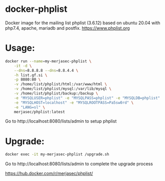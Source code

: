 # docker-phplist
Docker image for the mailing list phplist (3.6.12) based on ubuntu 20.04 with php7.4, apache, mariadb and postfix. https://www.phplist.org

# Usage:
```sh
docker run --name=my-merjasec-phplist \
    -it -d \
    --dns=8.8.8.8 --dns=8.8.4.4 \
    -h list.gf.si \
    -p 8080:80 \
    -v /home/list/phplist/html:/var/www/html \
    -v /home/list/phplist/mysql:/var/lib/mysql \
    -v /home/list/phplist/backup:/backup \
    -e "MYSQLUSER=phplist" -e "MYSQLPASS=phplist" -e "MYSQLDB=phplist" \
    -e "MYSQLHOST=localhost" -e "MYSQLROOTPASS=Pa5sw0rd" \
    -e "LANG=sl" \
    merjasec/phplist:latest
```

Go to http://localhost:8080/lists/admin to setup phplist

# Upgrade: 
```sh
docker exec -it my-merjasec-phplist /upgrade.sh
```

Go to http://localhost:8080/lists/admin to complete the upgrade process

https://hub.docker.com/r/merjasec/phplist/

